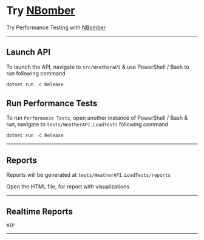 # Try [NBomber](https://github.com/PragmaticFlow/NBomber)

Try Performance Testing with [NBomber](https://github.com/PragmaticFlow/NBomber)

---

## Launch API

To launch the API, navigate to `src/WeatherAPI` & use PowerShell / Bash to run following command

```ps1
dotnet run -c Release
```

## Run Performance Tests

To run `Performance Tests`, open another instance of PowerShell / Bash & run, navigate to `tests/WeatherAPI.LoadTests` following command

```ps1
dotnet run -c Release
```

---

## Reports

Reports will be generated at `tests/WeatherAPI.LoadTests/reports`

Open the HTML file, for report with visualizations

---

## Realtime Reports

`WIP`

---
